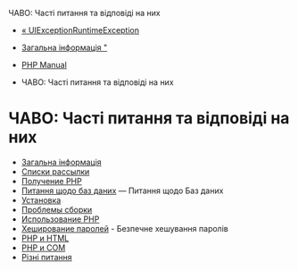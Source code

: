 ЧАВО: Часті питання та відповіді на них

-   [« UIExceptionRuntimeException](class.ui-exception-runtimeexception.html)
    
-   [Загальна інформація "](faq.general.html)
    
-   [PHP Manual](index.html)
    
-   ЧАВО: Часті питання та відповіді на них
    

# ЧАВО: Часті питання та відповіді на них

-   [Загальна інформація](faq.general.html)
-   [Списки рассылки](faq.mailinglist.html)
-   [Получение PHP](faq.obtaining.html)
-   [Питання щодо баз даних](faq.databases.html) — Питання щодо Баз даних
-   [Установка](faq.installation.html)
-   [Проблемы сборки](faq.build.html)
-   [Использование PHP](faq.using.html)
-   [Хеширование паролей](faq.passwords.html) - Безпечне хешування паролів
-   [PHP и HTML](faq.html.html)
-   [PHP и COM](faq.com.html)
-   [Різні питання](faq.misc.html)